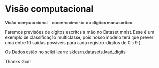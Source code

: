 # Visão computacional

Visão computacional - reconhecimento de dígitos manuscritos


Faremos previsões de dígitos escritos à mão no Dataset mnist. 
Esse é um exemplo de classificação multiclasse, pois nosso modelo terá que prever uma entre  10  saídas possíveis para cada registro (dígitos de  0  a  9 ).

Os Dados estão no scikit learn: sklearn.datasets.load_digits


Thanks God!
